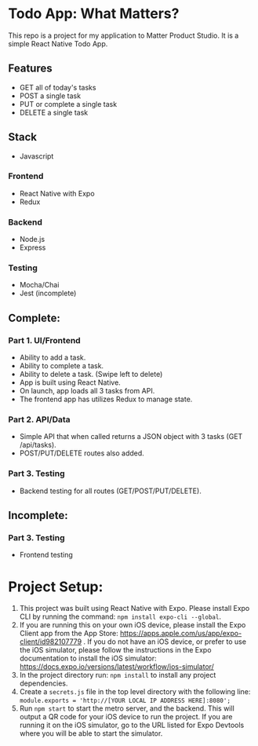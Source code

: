 # Todo App: What Matters?

This repo is a project for my application to Matter Product Studio. It is a simple React Native Todo App.

## Features

- GET all of today's tasks
- POST a single task
- PUT or complete a single task
- DELETE a single task

## Stack

- Javascript

### Frontend

- React Native with Expo
- Redux

### Backend

- Node.js
- Express

### Testing

- Mocha/Chai
- Jest (incomplete)

## Complete:

### Part 1. UI/Frontend

- Ability to add a task.
- Ability to complete a task.
- Ability to delete a task. (Swipe left to delete)
- App is built using React Native.
- On launch, app loads all 3 tasks from API.
- The frontend app has utilizes Redux to manage state.

### Part 2. API/Data

- Simple API that when called returns a JSON object with 3 tasks (GET /api/tasks).
- POST/PUT/DELETE routes also added.

### Part 3. Testing

- Backend testing for all routes (GET/POST/PUT/DELETE).

## Incomplete:

### Part 3. Testing

- Frontend testing

# Project Setup:

1. This project was built using React Native with Expo. Please install Expo CLI by running the command: `npm install expo-cli --global`. 
2. If you are running this on your own iOS device, please install the Expo Client app from the App Store: https://apps.apple.com/us/app/expo-client/id982107779 . If you do not have an iOS device, or prefer to use the iOS simulator, please follow the instructions in the Expo documentation to install the iOS simulator: https://docs.expo.io/versions/latest/workflow/ios-simulator/
3. In the project directory run: `npm install` to install any project dependencies.
4. Create a `secrets.js` file in the top level directory with the following line:
`module.exports = 'http://[YOUR LOCAL IP ADDRESS HERE]:8080';`
5. Run `npm start` to start the metro server, and the backend. This will output a QR code for your iOS device to run the project. If you are running it on the iOS simulator, go to the URL listed for Expo Devtools where you will be able to start the simulator.
